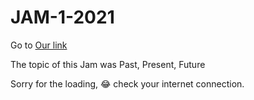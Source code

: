 # JAM-1-2021

Go to [Our link](http://jam-ppf.herokuapp.com/)

The topic of this Jam was Past, Present, Future

Sorry for the loading, 😂 check your internet connection.
